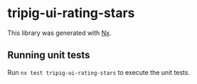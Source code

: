 # tripig-ui-rating-stars

This library was generated with [Nx](https://nx.dev).

## Running unit tests

Run `nx test tripig-ui-rating-stars` to execute the unit tests.
